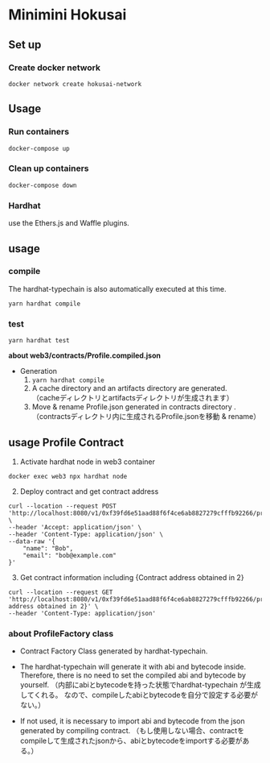 # Minimini Hokusai

## Set up
### Create docker network 
```
docker network create hokusai-network
```
## Usage
### Run containers
```
docker-compose up
```
### Clean up containers
```
docker-compose down
```

### Hardhat

use the Ethers.js and Waffle plugins. 

## usage
### compile
The hardhat-typechain is also automatically executed at this time.
```
yarn hardhat compile
```

### test
```
yarn hardhat test 
```

**about web3/contracts/Profile.compiled.json**  
- Generation
  1. `yarn hardhat compile`
  2. A cache directory and an artifacts directory are generated.  
  （cacheディレクトリとartifactsディレクトリが生成されます）
  3. Move & rename Profile.json generated in contracts directory .    
  （contractsディレクトリ内に生成されるProfile.jsonを移動 & rename）

## usage Profile Contract

1. Activate hardhat node in web3 container  
```
docker exec web3 npx hardhat node
```

2. Deploy contract and get contract address
```
curl --location --request POST 'http://localhost:8080/v1/0xf39fd6e51aad88f6f4ce6ab8827279cfffb92266/profile' \
--header 'Accept: application/json' \
--header 'Content-Type: application/json' \
--data-raw '{
    "name": "Bob",
    "email": "bob@example.com"
}'
```

3. Get contract information including {Contract address obtained in 2}
```
curl --location --request GET 'http://localhost:8080/v1/0xf39fd6e51aad88f6f4ce6ab8827279cfffb92266/profile/{Contract address obtained in 2}' \
--header 'Content-Type: application/json'
```

### about ProfileFactory class

- Contract Factory Class generated by hardhat-typechain.

- The hardhat-typechain will generate it with abi and bytecode inside.
Therefore, there is no need to set the compiled abi and bytecode by yourself.
（内部にabiとbytecodeを持った状態でhardhat-typechain が生成してくれる。
なので、compileしたabiとbytecodeを自分で設定する必要がない。）

- If not used, it is necessary to import abi and bytecode from the json generated by compiling contract.
（もし使用しない場合、contractをcompileして生成されたjsonから、abiとbytecodeをimportする必要がある。）
